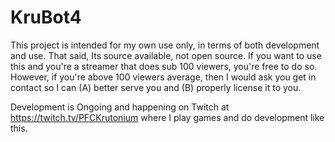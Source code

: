 # KruBot4

This project is intended for my own use only, in terms of both development and use. That said, Its source available, not open source. If you want to use this and you're a streamer that does sub 100 viewers, you're free to do so. However, if you're above 100 viewers average, then I would ask you get in contact so I can (A) better serve you and (B) properly license it to you.

Development is Ongoing and happening on Twitch at https://twitch.tv/PFCKrutonium where I play games and do development like this.
